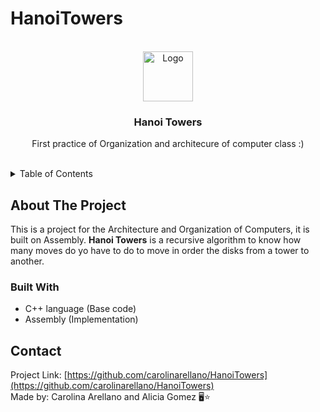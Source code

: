 # HanoiTowers

<br/>
<div align="center">
  <a href="https://github.com/carolinarellano/HanoiTowers">
    <img src="https://i.pinimg.com/564x/13/a9/f5/13a9f50ae42436d9c20f1d81c7eb84c8.jpg" alt="Logo" width="80" height="80">
  </a>

<h3 align="center">Hanoi Towers</h3>

  <p align="center">
    First practice of Organization and architecure of computer class :)
    <br/>
    <br/>
    </p>
</div>



<!-- TABLE OF CONTENTS -->
<details>
  <summary>Table of Contents</summary>
  <ol>
    <li>
      <a href="#about-the-project">About The Project</a>
      <ul>
        <li><a href="#built-with">Built With</a></li>
      </ul>
      <li><a href="#contact">Contact</a></li>
  </ol>
</details>



<!-- ABOUT THE PROJECT -->
## About The Project

This is a project for the Architecture and Organization of Computers, it is built on Assembly.
**Hanoi Towers** is a recursive algorithm to know how many moves do yo have to do to move in order the disks from a tower to another.


### Built With

* C++ language (Base code)
* Assembly (Implementation)

<!-- CONTACT -->
## Contact
Project Link: [https://github.com/carolinarellano/HanoiTowers](https://github.com/carolinarellano/HanoiTowers)<br>
Made by: Carolina Arellano and Alicia Gomez 🖥️⭐️